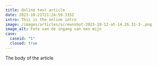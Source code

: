 ```yaml
---
title: Online test article
date: 2023-10-21T21:24:59.335Z
intro: This is the online intro
image: /images/articles/screenshot-2023-10-12-at-14.26.31-3-.png
image_alt: Foto van de ingang van een mijn
case:
  caseid: "1"
  closed: true
---
```

The body of the article
